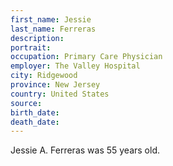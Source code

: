 ```yaml
---
first_name: Jessie
last_name: Ferreras
description: 
portrait: 
occupation: Primary Care Physician
employer: The Valley Hospital
city: Ridgewood
province: New Jersey
country: United States
source: 
birth_date: 
death_date: 
---
```


Jessie A. Ferreras was 55 years old.

<!-- It's also been reported that he was 52 years old and was a Primary Care Physician in Waldwick, New Jersey. It's unclear which is correct. -->

